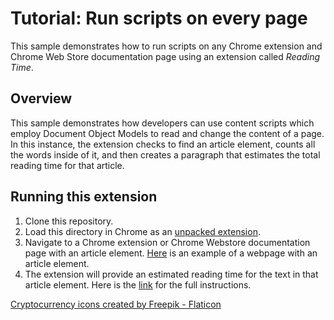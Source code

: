# Tutorial: Run scripts on every page

This sample demonstrates how to run scripts on any Chrome extension and Chrome Web Store documentation page using an extension called _Reading Time_.

## Overview

This sample demonstrates how developers can use content scripts which employ Document Object Models to read and change the content of a page. In this instance, the extension checks to find an article element, counts all the words inside of it, and then creates a paragraph that estimates the total reading time for that article.

## Running this extension

1. Clone this repository.
2. Load this directory in Chrome as an [unpacked extension](https://developer.chrome.com/docs/extensions/mv3/getstarted/development-basics/#load-unpacked).
3. Navigate to a Chrome extension or Chrome Webstore documentation page with an article element. [Here](https://developer.chrome.com/docs/webstore/publish) is an example of a webpage with an article element.
4. The extension will provide an estimated reading time for the text in that article element. Here is the [link](https://developer.chrome.com/docs/extensions/get-started/tutorial/scripts-on-every-tab) for the full instructions.

<a href="https://www.flaticon.com/free-icons/cryptocurrency" title="cryptocurrency icons">Cryptocurrency icons created by Freepik - Flaticon</a>
